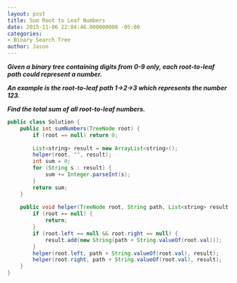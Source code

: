 ```yaml
---
layout: post
title: Sum Root to Leaf Numbers
date: 2015-11-06 22:04:46.000000000 -05:00
categories:
- Binary Search Tree
author: Jason
---
```

<p><strong><em>Given a binary tree containing digits from 0-9 only, each root-to-leaf path could represent a number.</p>

An example is the root-to-leaf path 1->2->3 which represents the number 123.</p>
Find the total sum of all root-to-leaf numbers.</em></strong></p>
``` java
public class Solution {
    public int sumNumbers(TreeNode root) {
        if (root == null) return 0;
        
        List<string> result = new ArrayList<string>();
        helper(root, "", result);
        int sum = 0;
        for (String s : result) {
            sum += Integer.parseInt(s);
        }
        return sum;
    }
    
    public void helper(TreeNode root, String path, List<string> result) {
        if (root == null) {
            return;
        }
        if (root.left == null && root.right == null) {
            result.add(new String(path + String.valueOf(root.val)));
        }
        helper(root.left, path + String.valueOf(root.val), result);
        helper(root.right, path + String.valueOf(root.val), result);
    }
}
```
